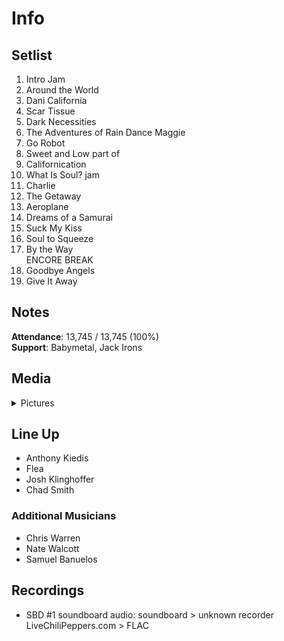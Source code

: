 # Info

## Setlist

1. Intro Jam
2. Around the World
3. Dani California
4. Scar Tissue
5. Dark Necessities
6. The Adventures of Rain Dance Maggie
7. Go Robot
8. Sweet and Low part of
9. Californication
10. What Is Soul? jam
11. Charlie
12. The Getaway
13. Aeroplane
14. Dreams of a Samurai
15. Suck My Kiss
16. Soul to Squeeze
17. By the Way
<br> ENCORE BREAK
18. Goodbye Angels
19. Give It Away

## Notes

**Attendance**: 13,745 / 13,745 (100%)
<br>
**Support**: Babymetal, Jack Irons

## Media 

<details>
  <summary>Pictures</summary>
  <!--<img alt="Setlist" title="Setlist" src="_.jpg" height="200" />
  <img alt="Clipping" title="Clipping" src="_.jpg" height="200" />
  <img alt="Flyer" title="Flyer" src="_.jpg" height="200" />-->
</details>

## Line Up

* Anthony Kiedis
* Flea
* Josh Klinghoffer
* Chad Smith

### Additional Musicians

* Chris Warren  
* Nate Walcott  
* Samuel Banuelos

## Recordings

* SBD #1 soundboard audio: soundboard > unknown recorder LiveChiliPeppers.com > FLAC
